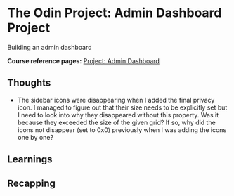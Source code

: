# The Odin Project: Admin Dashboard Project

Building an admin dashboard

**Course reference pages:**
[Project: Admin Dashboard](https://www.theodinproject.com/lessons/node-path-intermediate-html-and-css-admin-dashboard)

## Thoughts
- The sidebar icons were disappearing when I added the final privacy icon. I managed to figure out
that their size needs to be explicitly set but I need to look into why they disappeared without this
property. Was it because they exceeded the size of the given grid? If so, why did the icons not
disappear (set to 0x0) previously when I was adding the icons one by one?

## Learnings


## Recapping
